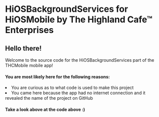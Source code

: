 # HiOSBackgroundServices for HiOSMobile by The Highland Cafe™ Enterprises

<h2>Hello there!</h2>
Welcome to the source code for the HiOSBackgroundServices part of the THCMobile mobile app!
<h4>You are most likely here for the following reasons:</h4>
<li>You are curious as to what code is used to make this project</li>
<li>You came here because the app had no internet connection and it revealed the name of the project on GitHub</li>
<h4>Take a look above at the code above :)</h4>

